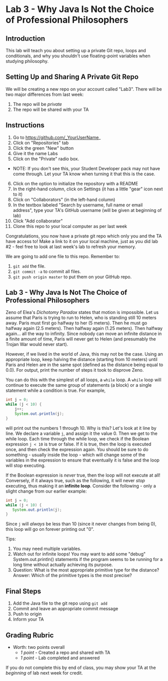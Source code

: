# Lab 3 - Why Java Is Not the Choice of Professional Philosophers

## Introduction

This lab will teach you about setting up a private Git repo, loops and conditionals, and why you shouldn't use floating-point variables when studying philosophy.

## Setting Up and Sharing A Private Git Repo

We will be creating a new repo on your account called "Lab3". There will be two major differences from last week:

1. The repo will be _private_
2. The repo will be shared with your TA

## Instructions

1. Go to https://github.com/_YourUserName_
2. Click on "Repositories" tab
3. Click the green "New" button
4. Give it the name Labs
5. Click on the "Private" radio box.
  * NOTE: If you don't see this, your Student Developer pack may not have come through.  Let your TA know when turning it that this is the case.
6. Click on the option to initialize the repository with a README
7. In the right-hand column, click on Settings (it has a little "gear" icon next to it)
8. Click on "Collaborators" (in the left-hand column)
9. In the textbox labeled "Search by username, full name or email address", type your TA's GitHub username (will be given at beginning of lab)
9. Click "Add collaborator"
8. Clone this repo to your local computer as per last week

Congratulations, you now have a private git repo which only you and the TA have access to!  Make a link to it on your local machine, just as you did lab #2 - feel free to look at last week's lab to refresh your memory.

We are going to add one file to this repo.  Remember to:

1. `git add` the file.
2. `git commit -a` to commit all files.
3. `git push origin master` to put them on your GitHub repo.

## Lab 3 - Why Java Is Not The Choice of Professional Philosophers

Zeno of Elea's _Dichotomy Paradox_ states that motion is impossible.  Let us assume that Paris is trying to run to Helen, who is standing still 10 meters away.  Paris must first go halfway to her (5 meters).  Then he must go halfway again (2.5 meters).  Then halfway again (1.25 meters).  Then halfway again... all the way to infinity.  Since nobody can move an infinite distance in a finite amount of time, Paris will never get to Helen (and presumably the Trojan War would never start).

However, if we lived in the world of Java, this may not be the case.  Using an appropriate loop, keep halving the distance (starting from 10 meters) until Paris and Helen are in the same spot (defined as the distance being equal to 0.0).  For output, print the number of steps it took to disprove Zeno.

You can do this with the simplest of all loops, a `while` loop.  A `while` loop will continue to execute the same group of statements (a block) or a single statement while a condition is true.  For example,

```java
int j = 0;
while (j < 10) {
    j++;
    System.out.println(j);
}
```

will print out the numbers 1 through 10.  Why is this?  Let's look at it line by line.  We declare a variable `j`, and assign it the value 0.  Then we get to the while loop.  Each time through the while loop, we check if the Boolean expression `j < 10` is true or false.  If it is true, then the loop is executed once, and then check the expression again.  You should be sure to do something - usually inside the loop - which will change some of the variables in the expression to ensure that eventually it is false and the loop will stop executing.

If the Boolean expression is _never_ true, then the loop will not execute at all!  Conversely, if it always true, such as the following, it will never _stop_ executing, thus making it an __infinite loop__.  Consider the following - only a slight change from our earlier example:

```java
int j = 0;
while (j < 10) {
   System.out.println(j);
}
```

Since `j` will _always_ be less than 10 (since it never changes from being 0), this loop will go on forever printing out "0".

Tips:
1. You may need multiple variables.
1. Watch out for infinite loops!  You may want to add some "debug" System.out.println() statements if the program seems to be running for a long time without actually achieving its purpose.
2. Question: What is the most appropriate primitive type for the distance?  Answer: Which of the primitive types is the most precise?

## Final Steps

1. Add the Java file to the git repo using `git add`
2. Commit and leave an appropriate commit message
4. Push to origin
5. Inform your TA

## Grading Rubric
* Worth: two points overall
  * _1 point_ - Created a repo and shared with TA
  * _1 point_ - Lab completed and answered

If you do not complete this by end of class, you may show your TA at the _beginning_ of lab next week for credit.